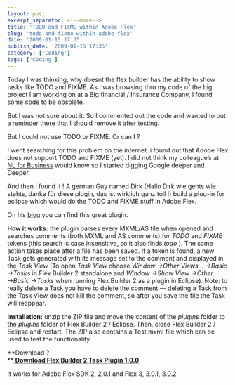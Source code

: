```yaml
---
layout: post
excerpt_separator: <!--more-->
title: 'TODO and FIXME within Adobe Flex'
slug: 'todo-and-fixme-within-adobe-flex'
date: '2009-01-15 17:35'
publish_date: '2009-01-15 17:35'
category: ['Coding']
tags: ['Coding']
---
```

Today I was thinking, why doesnt the flex builder has the ability to show
tasks like TODO and FIXME. As I was browsing thru my code of the big project I
am working on at a Big financial / Insurance Company, I found some code to be
obsolete.  
  
But I was not sure about it. So I commented out the code and wanted to put a
reminder there that I should remove it after testing.  
  
But I could not use TODO or FIXME. Or can I ?  
  
  
  
I went searching for this problem on the internet. i found out that Adobe Flex
does not support TODO and FIXME (yet). I did not think my colleague’s at [NL
for Business](http://www.nl4b.com/ "NL4B, NL for Business") would know so I
started digging Google deeper and Deeper.  
  
And then I found it ! A german Guy named Dirk (Hallo Dirk wie gehts wie
stehts, danke für diese plugin, das ist wirklich ganz toll !) build a plug-in
for eclipse which would do the TODO and FIXME stuff in Adobe Flex.  
  
On his
[blog](http://www.richinternet.de/blog/index.cfm?entry=911D4B57-0F0D-5A73-AF6F4D4D04099757
"ADOBE FLEX TODO FIXME PLUGIN") you can find this great plugin.  
  
 **How it works:** the plugin parses every MXML/AS file when opened and
searches comments (both MXML and AS comments) for _TODO_ and _FIXME_ tokens
(this search is case insensitive, so it also finds _todo_ ). The same action
takes place after a file has been saved. If a token is found, a new Task gets
generated with its message set to the comment and displayed in the _Task View_
(To open _Task View_ choose _Window →Other Views… →Basic →Tasks_ in Flex
Builder 2 standalone and _Window →Show View →Other →Basic →Tasks_ when running
Flex Builder 2 as a plugin in Eclipse). Note: to really delete a Task you have
to delete the comment — deleting a Task from the Task View does not kill the
comment, so after you save the file the Task will reappear.  
  
 **Installation:** unzip the ZIP file and move the content of the _plugins_
folder to the _plugins_ folder of Flex Builder 2 / Eclipse. Then, close Flex
Builder 2 / Eclipse and restart. The ZIP also contains a Test.mxml file which
can be used to test the functionality.  
  
 **Download ?  
**[ **Download Flex Builder 2 Task Plugin
1.0.0**](http://www.richinternet.de/blog/download/flexbuilderTask_1.0.0.zip)  
  
It works for Adobe Flex SDK 2, 2.0.1 and Flex 3, 3.0.1, 3.0.2

